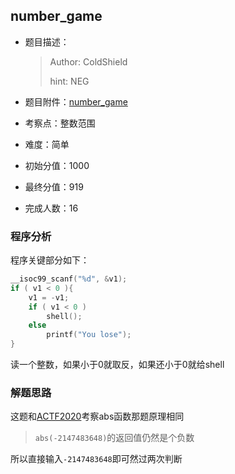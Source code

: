 ## number_game

- 题目描述：

  > Author: ColdShield
  >
  > hint: NEG

- 题目附件：[number_game](https://cdn.jsdelivr.net/gh/TaQini/CTFq@master/)

- 考察点：整数范围

- 难度：简单

- 初始分值：1000

- 最终分值：919

- 完成人数：16

### 程序分析

程序关键部分如下：

``` c
__isoc99_scanf("%d", &v1);
if ( v1 < 0 ){
    v1 = -v1;
    if ( v1 < 0 )
        shell();
    else
        printf("You lose");
}
```

读一个整数，如果小于0就取反，如果还小于0就给shell

### 解题思路

这题和[ACTF2020](http://taqini.space/2020/02/13/ACTF2020-writeup/#Pwn)考察abs函数那题原理相同

> `abs(-2147483648)`的返回值仍然是个负数

所以直接输入`-2147483648`即可然过两次判断

